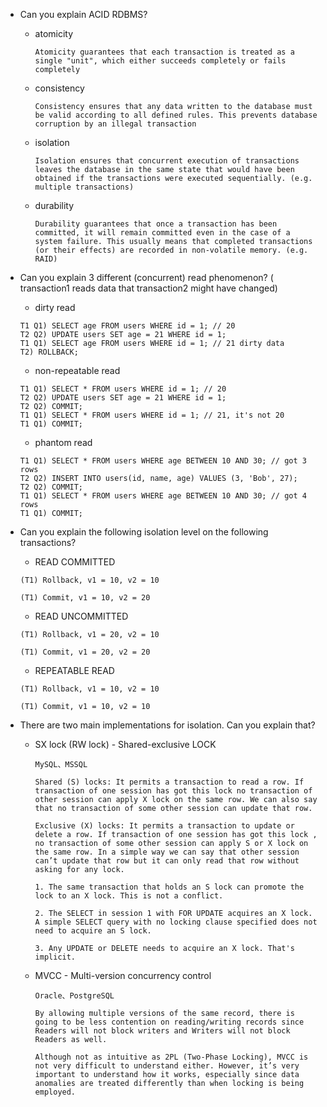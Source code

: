 - Can you explain ACID RDBMS?
  - atomicity

    `Atomicity guarantees that each transaction is treated as a single "unit", which either succeeds completely or fails completely`

  - consistency

    `Consistency ensures that any data written to the database must be valid according to all defined rules. This prevents database corruption by an illegal transaction`

  - isolation

    `Isolation ensures that concurrent execution of transactions leaves the database in the same state that would have been obtained if the transactions were executed sequentially. (e.g. multiple transactions) `

  - durability

    `Durability guarantees that once a transaction has been committed, it will remain committed even in the case of a system failure. This usually means that completed transactions (or their effects) are recorded in non-volatile memory. (e.g. RAID)`

- Can you explain 3 different (concurrent) read phenomenon? ( transaction1 reads data that transaction2 might have changed)
  - dirty read

  ```
  T1 Q1) SELECT age FROM users WHERE id = 1; // 20
  T2 Q2) UPDATE users SET age = 21 WHERE id = 1;
  T1 Q1) SELECT age FROM users WHERE id = 1; // 21 dirty data
  T2) ROLLBACK;
  ```

  - non-repeatable read

  ```
  T1 Q1) SELECT * FROM users WHERE id = 1; // 20
  T2 Q2) UPDATE users SET age = 21 WHERE id = 1;
  T2 Q2) COMMIT;
  T1 Q1) SELECT * FROM users WHERE id = 1; // 21, it's not 20
  T1 Q1) COMMIT;
  ```

  - phantom read

  ```
  T1 Q1) SELECT * FROM users WHERE age BETWEEN 10 AND 30; // got 3 rows
  T2 Q2) INSERT INTO users(id, name, age) VALUES (3, 'Bob', 27);
  T2 Q2) COMMIT;
  T1 Q1) SELECT * FROM users WHERE age BETWEEN 10 AND 30; // got 4 rows
  T1 Q1) COMMIT;
  ```

- Can you explain the following isolation level on the following transactions?

  - READ COMMITTED

  `(T1) Rollback, v1 = 10, v2 = 10`

  `(T1) Commit, v1 = 10, v2 = 20`

  - READ UNCOMMITTED

  `(T1) Rollback, v1 = 20, v2 = 10`

  `(T1) Commit, v1 = 20, v2 = 20`

  - REPEATABLE READ

  `(T1) Rollback, v1 = 10, v2 = 10`

  `(T1) Commit, v1 = 10, v2 = 10`

- There are two main implementations for isolation. Can you explain that?
  - SX lock (RW lock) - Shared-exclusive LOCK

    `MySQL、MSSQL`

    ```
    Shared (S) locks: It permits a transaction to read a row. If transaction of one session has got this lock no transaction of other session can apply X lock on the same row. We can also say that no transaction of some other session can update that row.

    Exclusive (X) locks: It permits a transaction to update or delete a row. If transaction of one session has got this lock , no transaction of some other session can apply S or X lock on the same row. In a simple way we can say that other session can’t update that row but it can only read that row without asking for any lock.

    1. The same transaction that holds an S lock can promote the lock to an X lock. This is not a conflict.

    2. The SELECT in session 1 with FOR UPDATE acquires an X lock. A simple SELECT query with no locking clause specified does not need to acquire an S lock.

    3. Any UPDATE or DELETE needs to acquire an X lock. That's implicit.
    ```

  - MVCC - Multi-version concurrency control

    `Oracle、PostgreSQL`

    ```
    By allowing multiple versions of the same record, there is going to be less contention on reading/writing records since Readers will not block writers and Writers will not block Readers as well.

    Although not as intuitive as 2PL (Two-Phase Locking), MVCC is not very difficult to understand either. However, it’s very important to understand how it works, especially since data anomalies are treated differently than when locking is being employed.
    ```